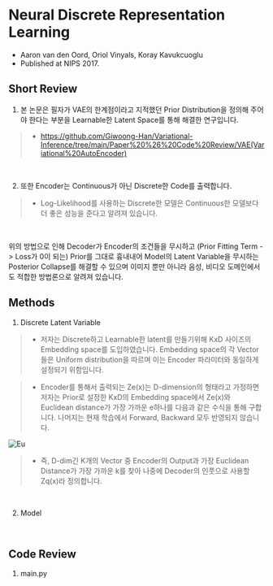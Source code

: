 # Neural Discrete Representation Learning

- Aaron van den Oord, Oriol Vinyals, Koray Kavukcuoglu
- Published at NIPS 2017.

## Short Review

1. 본 논문은 필자가 VAE의 한계점이라고 지적했던 Prior Distribution을 정의해 주어야 한다는 부분을 Learnable한 Latent Space를 통해 해결한 연구입니다.

> * https://github.com/Giwoong-Han/Variational-Inference/tree/main/Paper%20%26%20Code%20Review/VAE(Variational%20AutoEncoder)

<br>

2. 또한 Encoder는 Continuous가 아닌 Discrete한 Code를 출력합니다.

> * Log-Likelihood를 사용하는 Discrete한 모델은 Continuous한 모델보다 더 좋은 성능을 준다고 알려져 있습니다. 

<br>

위의 방법으로 인해 Decoder가 Encoder의 조건들을 무시하고 (Prior Fitting Term -> Loss가 0이 되는) Prior를 그대로 흉내내어 Model의 Latent Variable을 무시하는 Posterior Collapse를 해결할 수 있으며 이미지 뿐만 아니라 음성, 비디오 도메인에서도 적합한 방법론으로 알려져 있습니다.

## Methods

1. Discrete Latent Variable

> * 저자는 Discrete하고 Learnable한 latent를 만들기위해 KxD 사이즈의 Embedding space를 도입하였습니다. Embedding space의 각 Vector들은 Uniform distribution을 따르며 이는 Encoder 파라미터와 동일하게 설정되기 위함입니다.

> * Encoder를 통해서 출력되는 Ze(x)는 D-dimension의 형태라고 가정하면 저자는 Prior로 설정한 KxD의 Embedding space에서 Ze(x)와 Euclidean distance가 가장 가까운 e하나를 다음과 같은 수식을 통해 구합니다. 나머지는 현재 학습에서 Forward, Backward 모두 반영되지 않습니다.

![Eu](https://user-images.githubusercontent.com/82640592/145713333-65e167e1-2510-48bf-b8da-a12480dcfe07.jpg)

> * 즉, D-dim긴 K개의 Vector 중 Encoder의 Output과 가장 Euclidean Distance가 가장 가까운 k를 찾아 나중에 Decoder의 인풋으로 사용할 Zq(x)라 정의합니다.

<br>

2. Model

<br>

## Code Review

1. main.py 

<br>
